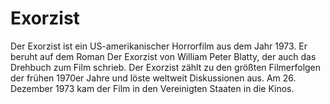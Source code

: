 # Exorzist

Der Exorzist ist ein US-amerikanischer Horrorfilm aus dem Jahr 1973. Er beruht auf dem Roman Der Exorzist von William Peter Blatty, der auch das Drehbuch zum Film schrieb. Der Exorzist zählt zu den größten Filmerfolgen der frühen 1970er Jahre und löste weltweit Diskussionen aus. Am 26. Dezember 1973 kam der Film in den Vereinigten Staaten in die Kinos.